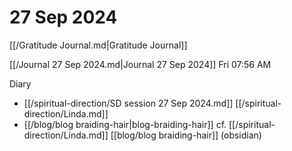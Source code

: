 #  27 Sep 2024 
[[/Gratitude Journal.md|Gratitude Journal]]

[[/Journal 27 Sep 2024.md|Journal 27 Sep 2024]] Fri 07:56 AM

Diary 
- [[/spiritual-direction/SD session  27 Sep 2024.md]] [[/spiritual-direction/Linda.md]]
- [[/blog/blog braiding-hair|blog-braiding-hair]] cf. [[/spiritual-direction/Linda.md]]
[[blog/blog braiding-hair]] (obsidian)
